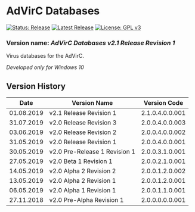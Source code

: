 # AdVirC Databases

[![Status: Release](https://img.shields.io/badge/Status-Release-green.svg?style=for-the-badge)](#)
[![Latest Release](https://img.shields.io/badge/Latest-Release-blue.svg?style=for-the-badge)](https://github.com/MikronT/AdVirCDatabases/releases/latest)
[![License: GPL v3](https://img.shields.io/badge/License-GPL%20v3-black.svg?style=for-the-badge)](https://www.gnu.org/licenses/gpl-3.0)

<!--
[![Status: Pre-Alpha](https://img.shields.io/badge/Status-Pre--Alpha-black.svg?style=for-the-badge)](#)
[![Status: Alpha](https://img.shields.io/badge/Status-Alpha-red.svg?style=for-the-badge)](#)
[![Status: Beta](https://img.shields.io/badge/Status-Beta-orange.svg?style=for-the-badge)](#)
[![Status: Pre-Release](https://img.shields.io/badge/Status-Pre--Release-yellow.svg?style=for-the-badge)](#)
-->

### Version name: *AdVirC Databases v2.1 Release Revision 1*

Virus databases for the AdVirC.

*Developed only for Windows 10*



## Version History
| Date       | Version Name                  | Version Code    |
|------------|-------------------------------|-----------------|
| 01.08.2019 | v2.1 Release Revision 1       | 2.1.0.4.0.0.001 |
| 31.07.2019 | v2.0 Release Revision 3       | 2.0.0.4.0.0.003 |
| 03.06.2019 | v2.0 Release Revision 2       | 2.0.0.4.0.0.002 |
| 31.05.2019 | v2.0 Release Revision 1       | 2.0.0.4.0.0.001 |
| 30.05.2019 | v2.0 Pre-Release 1 Revision 1 | 2.0.0.3.1.0.001 |
| 27.05.2019 | v2.0 Beta 1 Revision 1        | 2.0.0.2.1.0.001 |
| 14.05.2019 | v2.0 Alpha 2 Revision 2       | 2.0.0.1.2.0.002 |
| 13.05.2019 | v2.0 Alpha 2 Revision 1       | 2.0.0.1.2.0.001 |
| 06.05.2019 | v2.0 Alpha 1 Revision 1       | 2.0.0.1.1.0.001 |
| 27.11.2018 | v2.0 Pre-Alpha Revision 1     | 2.0.0.0.0.0.001 |

<!--
AdVirC Databases v2.0 Alpha 1 Revision 1                  2.0.0.1.1.0.001
AdVirC Databases v2.0 Alpha 2 Revision 144                2.0.0.1.2.0.144
AdVirC Databases v2.0 Beta 1 Revision 16                  2.0.0.2.1.0.016
AdVirC Databases v2.0 Pre-Release 1 Revision 4            2.0.0.3.1.0.004
AdVirC Databases v2.0 Release Revision 742                2.0.0.4.0.0.742

AdVirC Databases v2.0 Beta 1 Revision 14                  2.1.0.2.1.0.014
AdVirC Databases v2.1 Release Revision 114 Nightly 12     2.1.0.4.0.0.114.012
AdVirC Databases v2.1 Release Revision 243                2.1.0.4.0.0.243
-->